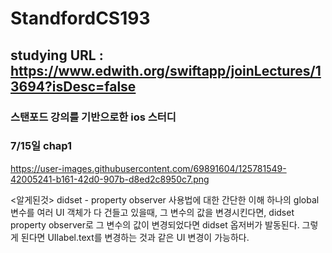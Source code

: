 # StandfordCS193

## studying URL : https://www.edwith.org/swiftapp/joinLectures/13694?isDesc=false

### 스탠포드 강의를 기반으로한 ios 스터디

### 7/15일 chap1
https://user-images.githubusercontent.com/69891604/125781549-42005241-b161-42d0-907b-d8ed2c8950c7.png

<알게된것>
didset - property observer 사용법에 대한 간단한 이해
하나의 global 변수를 여러 UI 객체가 다 건들고 있을때, 그 변수의 값을 변경시킨다면, didset property observer로 그 변수의 값이 변경되었다면 didset 옵저버가 발동된다. 그렇게 된다면 UIlabel.text를 변경하는 것과 같은 UI 변경이 가능하다.

